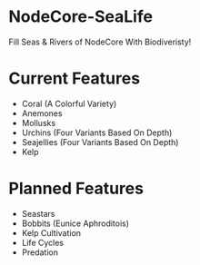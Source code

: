 # NodeCore-SeaLife
Fill Seas & Rivers of NodeCore With Biodiveristy!

# Current Features
- Coral (A Colorful Variety)
- Anemones
- Mollusks
- Urchins (Four Variants Based On Depth)
- Seajellies (Four Variants Based On Depth)
- Kelp

# Planned Features
- Seastars
- Bobbits (Eunice Aphroditois)
- Kelp Cultivation
- Life Cycles
- Predation
